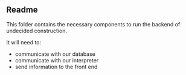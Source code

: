 ## Readme

This folder contains the necessary components to run the backend of undecided construction.

It will need to:
- communicate with our database
- communicate with our interpreter
- send information to the front end